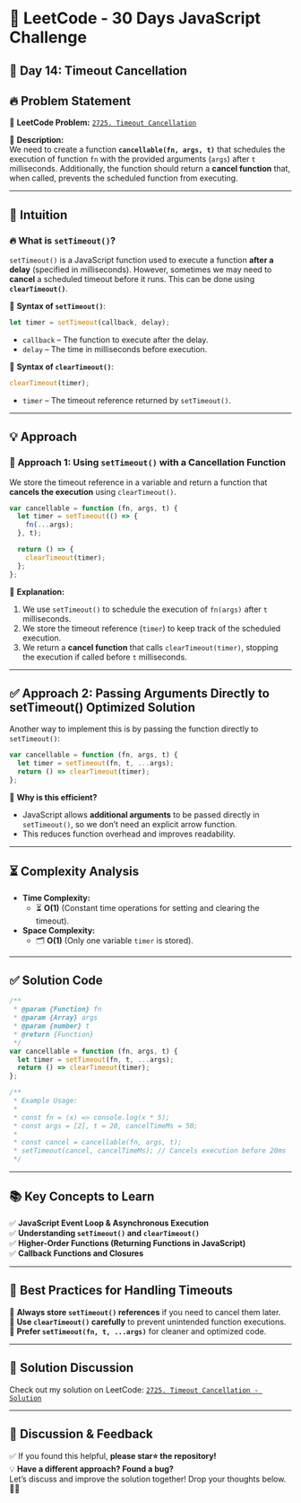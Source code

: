 # 🚀 **LeetCode - 30 Days JavaScript Challenge**

## 📅 **Day 14: Timeout Cancellation**

## 🔥 **Problem Statement**

🔗 **LeetCode Problem:** [`2725. Timeout Cancellation`](https://leetcode.com/problems/timeout-cancellation/description)

📌 **Description:**  
We need to create a function **`cancellable(fn, args, t)`** that schedules the execution of function `fn` with the provided arguments (`args`) after `t` milliseconds. Additionally, the function should return a **cancel function** that, when called, prevents the scheduled function from executing.

---

## 🧠 **Intuition**

### 🔥 **What is `setTimeout()`?**

`setTimeout()` is a JavaScript function used to execute a function **after a delay** (specified in milliseconds). However, sometimes we may need to **cancel** a scheduled timeout before it runs. This can be done using **`clearTimeout()`**.

🔹 **Syntax of `setTimeout()`**:

```javascript
let timer = setTimeout(callback, delay);
```

- `callback` – The function to execute after the delay.
- `delay` – The time in milliseconds before execution.

🔹 **Syntax of `clearTimeout()`**:

```javascript
clearTimeout(timer);
```

- `timer` – The timeout reference returned by `setTimeout()`.

---

## 💡 **Approach**

### 🔹 **Approach 1: Using `setTimeout()` with a Cancellation Function**

We store the timeout reference in a variable and return a function that **cancels the execution** using `clearTimeout()`.

```javascript
var cancellable = function (fn, args, t) {
  let timer = setTimeout(() => {
    fn(...args);
  }, t);

  return () => {
    clearTimeout(timer);
  };
};
```

📌 **Explanation:**

1. We use `setTimeout()` to schedule the execution of `fn(args)` after `t` milliseconds.
2. We store the timeout reference (`timer`) to keep track of the scheduled execution.
3. We return a **cancel function** that calls `clearTimeout(timer)`, stopping the execution if called before `t` milliseconds.

---

## ✅ Approach 2: Passing Arguments Directly to setTimeout() **Optimized Solution**

Another way to implement this is by passing the function directly to `setTimeout()`:

```javascript
var cancellable = function (fn, args, t) {
  let timer = setTimeout(fn, t, ...args);
  return () => clearTimeout(timer);
};
```

📌 **Why is this efficient?**

- JavaScript allows **additional arguments** to be passed directly in `setTimeout()`, so we don’t need an explicit arrow function.
- This reduces function overhead and improves readability.

---

## ⏳ **Complexity Analysis**

- **Time Complexity:**
  - ⏳ **O(1)** (Constant time operations for setting and clearing the timeout).
- **Space Complexity:**
  - 🗂️ **O(1)** (Only one variable `timer` is stored).

---

## ✅ **Solution Code**

```javascript
/**
 * @param {Function} fn
 * @param {Array} args
 * @param {number} t
 * @return {Function}
 */
var cancellable = function (fn, args, t) {
  let timer = setTimeout(fn, t, ...args);
  return () => clearTimeout(timer);
};

/**
 * Example Usage:
 *
 * const fn = (x) => console.log(x * 5);
 * const args = [2], t = 20, cancelTimeMs = 50;
 *
 * const cancel = cancellable(fn, args, t);
 * setTimeout(cancel, cancelTimeMs); // Cancels execution before 20ms
 */
```

---

## 📚 **Key Concepts to Learn**

✅ **JavaScript Event Loop & Asynchronous Execution**  
✅ **Understanding `setTimeout()` and `clearTimeout()`**  
✅ **Higher-Order Functions (Returning Functions in JavaScript)**  
✅ **Callback Functions and Closures**

---

## 🚀 **Best Practices for Handling Timeouts**

🔹 **Always store `setTimeout()` references** if you need to cancel them later.  
🔹 **Use `clearTimeout()` carefully** to prevent unintended function executions.  
🔹 **Prefer `setTimeout(fn, t, ...args)`** for cleaner and optimized code.

---

## 🔗 **Solution Discussion**

Check out my solution on LeetCode: [`2725. Timeout Cancellation - Solution`](https://leetcode.com/problems/timeout-cancellation/solutions/6589770/2715leetcode-timeout-cancellation-soluti-jhx3)

---

## 💬 **Discussion & Feedback**

✅ If you found this helpful, **please star⭐ the repository!**  
💡 **Have a different approach? Found a bug?**  
Let’s discuss and improve the solution together! Drop your thoughts below. 🚀🔥
